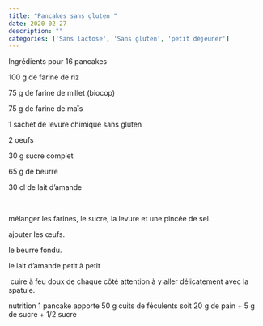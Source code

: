 ```yaml
---
title: "Pancakes sans gluten "
date: 2020-02-27
description: ""
categories: ['Sans lactose', 'Sans gluten', 'petit déjeuner']
---
```

Ingr&eacute;dients pour 16 pancakes

100 g de farine de riz

75 g de farine de millet (biocop)

75 g de farine de ma&iuml;s

1 sachet de levure chimique sans gluten

2 oeufs

30 g sucre complet

65 g de beurre

30 cl de lait d&rsquo;amande&nbsp;

&nbsp;

m&eacute;langer les farines, le sucre, la levure et une pinc&eacute;e de sel.

ajouter les &oelig;ufs.

le beurre fondu.

le lait d&rsquo;amande petit &agrave; petit

&nbsp;cuire &agrave; feu doux de chaque c&ocirc;t&eacute; attention &agrave; y aller d&eacute;licatement avec la spatule.

nutrition 1 pancake apporte 50 g cuits de f&eacute;culents soit 20 g de pain + 5 g de sucre + 1/2 sucre


                          
